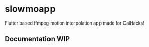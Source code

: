 # slowmoapp

Flutter based ffmpeg motion interpolation app made for CalHacks!

## Documentation WIP
